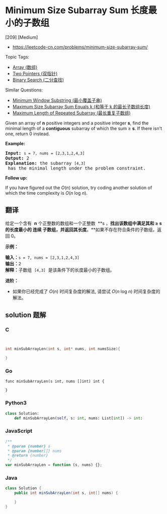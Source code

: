 # Minimum Size Subarray Sum 长度最小的子数组

[209] [Medium]

- https://leetcode-cn.com/problems/minimum-size-subarray-sum/

Topic Tags:

- [Array (数组)](https://leetcode-cn.com/tag/array/)
- [Two Pointers (双指针)](https://leetcode-cn.com/tag/two-pointers/)
- [Binary Search (二分查找)](https://leetcode-cn.com/tag/binary-search/)

Similar Questions:

- [Minimum Window Substring (最小覆盖子串)](https://leetcode-cn.com/problems/minimum-window-substring/)
- [Maximum Size Subarray Sum Equals k (和等于 k 的最长子数组长度)](https://leetcode-cn.com/problems/maximum-size-subarray-sum-equals-k/)
- [Maximum Length of Repeated Subarray (最长重复子数组)](https://leetcode-cn.com/problems/maximum-length-of-repeated-subarray/)

Given an array of **n** positive integers and a positive integer **s**, find the minimal length of a **contiguous** subarray of which the sum ≥ **s**. If there isn't one, return 0 instead.

**Example:**

<pre><strong>Input:</strong> <code>s = 7, nums = [2,3,1,2,4,3]</code>
<strong>Output:</strong> 2
<strong>Explanation: </strong>the subarray <code>[4,3]</code> has the minimal length under the problem constraint.</pre>

**Follow up:**

If you have figured out the _O_(_n_) solution, try coding another solution of which the time complexity is _O_(_n_ log _n_).

## 翻译

给定一个含有  **n** 个正整数的数组和一个正整数  **s ，**找出该数组中满足其和 **≥ s** 的长度最小的 **连续** 子数组，并返回其长度**。**如果不存在符合条件的子数组，返回 0。

**示例：**

<pre><strong>输入：</strong><code>s = 7, nums = [2,3,1,2,4,3]</code>
<strong>输出：</strong>2
<strong>解释：</strong>子数组&nbsp;<code>[4,3]</code>&nbsp;是该条件下的长度最小的子数组。
</pre>

**进阶：**

- 如果你已经完成了 _O_(_n_) 时间复杂度的解法, 请尝试 _O_(_n_ log _n_) 时间复杂度的解法。

## solution 题解

### C

```c


int minSubArrayLen(int s, int* nums, int numsSize){

}


```

### Go

```golang
func minSubArrayLen(s int, nums []int) int {

}
```

### Python3

```python
class Solution:
    def minSubArrayLen(self, s: int, nums: List[int]) -> int:
```

### JavaScript

```javascript
/**
 * @param {number} s
 * @param {number[]} nums
 * @return {number}
 */
var minSubArrayLen = function (s, nums) {};
```

### Java

```java
class Solution {
    public int minSubArrayLen(int s, int[] nums) {

    }
}
```
